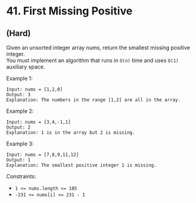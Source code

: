 # 41. First Missing Positive
## (Hard)

Given an unsorted integer array nums, return the smallest missing positive integer.
<br>
You must implement an algorithm that runs in `O(n)` time and uses `O(1)` auxiliary space.
<br>
 

Example 1:

```
Input: nums = [1,2,0]
Output: 3
Explanation: The numbers in the range [1,2] are all in the array.
```

Example 2:

```
Input: nums = [3,4,-1,1]
Output: 2
Explanation: 1 is in the array but 2 is missing.
```

Example 3:

```
Input: nums = [7,8,9,11,12]
Output: 1
Explanation: The smallest positive integer 1 is missing.
```
 

Constraints:

- `1 <= nums.length <= 105`
- `-231 <= nums[i] <= 231 - 1`